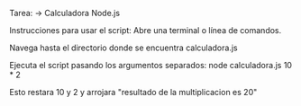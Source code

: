 Tarea: → Calculadora Node.js

Instrucciones para usar el script:
Abre una terminal o línea de comandos.

Navega hasta el directorio donde se encuentra calculadora.js

Ejecuta el script pasando los argumentos separados: 
node calculadora.js 10 * 2

Esto restara 10 y 2 y arrojara "resultado de la multiplicacion es 20"
